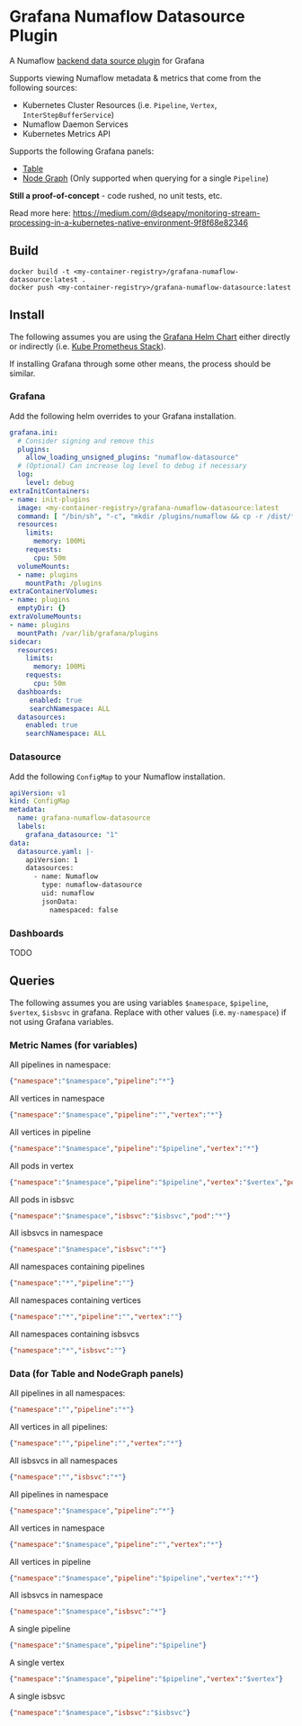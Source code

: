 # Grafana Numaflow Datasource Plugin

A Numaflow [backend data source plugin](https://grafana.com/tutorials/build-a-data-source-backend-plugin/) for Grafana

Supports viewing Numaflow metadata & metrics that come from the following sources:
* Kubernetes Cluster Resources (i.e. `Pipeline`, `Vertex`, `InterStepBufferService`)
* Numaflow Daemon Services
* Kubernetes Metrics API

Supports the following Grafana panels:
* [Table](https://grafana.com/docs/grafana/v9.0/visualizations/table/)
* [Node Graph](https://grafana.com/docs/grafana/v9.0/visualizations/node-graph/) (Only supported when querying for a single `Pipeline`)

**Still a proof-of-concept** - code rushed, no unit tests, etc.

Read more here: https://medium.com/@dseapy/monitoring-stream-processing-in-a-kubernetes-native-environment-9f8f68e82346

## Build
```shell
docker build -t <my-container-registry>/grafana-numaflow-datasource:latest .
docker push <my-container-registry>/grafana-numaflow-datasource:latest
```

## Install

The following assumes you are using the [Grafana Helm Chart](https://github.com/grafana/helm-charts/tree/main/charts/grafana)
either directly or indirectly (i.e. [Kube Prometheus Stack](https://github.com/prometheus-community/helm-charts/tree/main/charts/kube-prometheus-stack)).

If installing Grafana through some other means, the process should be similar.

### Grafana

Add the following helm overrides to your Grafana installation.

```yaml
grafana.ini:
  # Consider signing and remove this
  plugins:
    allow_loading_unsigned_plugins: "numaflow-datasource"
  # (Optional) Can increase log level to debug if necessary
  log:
    level: debug
extraInitContainers:
- name: init-plugins
  image: <my-container-registry>/grafana-numaflow-datasource:latest
  command: [ "/bin/sh", "-c", "mkdir /plugins/numaflow && cp -r /dist/* /plugins/numaflow/"]
  resources:
    limits:
      memory: 100Mi
    requests:
      cpu: 50m
  volumeMounts:
  - name: plugins
    mountPath: /plugins
extraContainerVolumes:
- name: plugins
  emptyDir: {}
extraVolumeMounts:
- name: plugins
  mountPath: /var/lib/grafana/plugins
sidecar:
  resources:
    limits:
      memory: 100Mi
    requests:
      cpu: 50m
  dashboards:
     enabled: true
     searchNamespace: ALL
  datasources:
    enabled: true
    searchNamespace: ALL
```

### Datasource

Add the following `ConfigMap` to your Numaflow installation.

```yaml
apiVersion: v1
kind: ConfigMap
metadata:
  name: grafana-numaflow-datasource
  labels:
    grafana_datasource: "1"
data:
  datasource.yaml: |-
    apiVersion: 1
    datasources:
      - name: Numaflow
        type: numaflow-datasource
        uid: numaflow
        jsonData:
          namespaced: false
```

### Dashboards

TODO

## Queries

The following assumes you are using variables `$namespace`, `$pipeline`, `$vertex`, `$isbsvc` in grafana.
Replace with other values (i.e. `my-namespace`) if not using Grafana variables.

### Metric Names (for variables)
All pipelines in namespace:
```json
{"namespace":"$namespace","pipeline":"*"}
```
All vertices in namespace
```json
{"namespace":"$namespace","pipeline":"","vertex":"*"}
```
All vertices in pipeline
```json
{"namespace":"$namespace","pipeline":"$pipeline","vertex":"*"}
```
All pods in vertex
```json
{"namespace":"$namespace","pipeline":"$pipeline","vertex":"$vertex","pod":"*"}
```
All pods in isbsvc
```json
{"namespace":"$namespace","isbsvc":"$isbsvc","pod":"*"}
```
All isbsvcs in namespace
```json
{"namespace":"$namespace","isbsvc":"*"}
```
All namespaces containing pipelines
```json
{"namespace":"*","pipeline":""}
```
All namespaces containing vertices
```json
{"namespace":"*","pipeline":"","vertex":""}
```
All namespaces containing isbsvcs
```json
{"namespace":"*","isbsvc":""}
```

### Data (for Table and NodeGraph panels)
All pipelines in all namespaces:
```json
{"namespace":"","pipeline":"*"}
```
All vertices in all pipelines:
```json
{"namespace":"","pipeline":"","vertex":"*"}
```
All isbsvcs in all namespaces
```json
{"namespace":"","isbsvc":"*"}
```
All pipelines in namespace
```json
{"namespace":"$namespace","pipeline":"*"}
```
All vertices in namespace
```json
{"namespace":"$namespace","pipeline":"","vertex":"*"}
```
All vertices in pipeline
```json
{"namespace":"$namespace","pipeline":"$pipeline","vertex":"*"}
```
All isbsvcs in namespace
```json
{"namespace":"$namespace","isbsvc":"*"}
```
A single pipeline
```json
{"namespace":"$namespace","pipeline":"$pipeline"}
```
A single vertex
```json
{"namespace":"$namespace","pipeline":"$pipeline","vertex":"$vertex"}
```
A single isbsvc
```json
{"namespace":"$namespace","isbsvc":"$isbsvc"}
```
